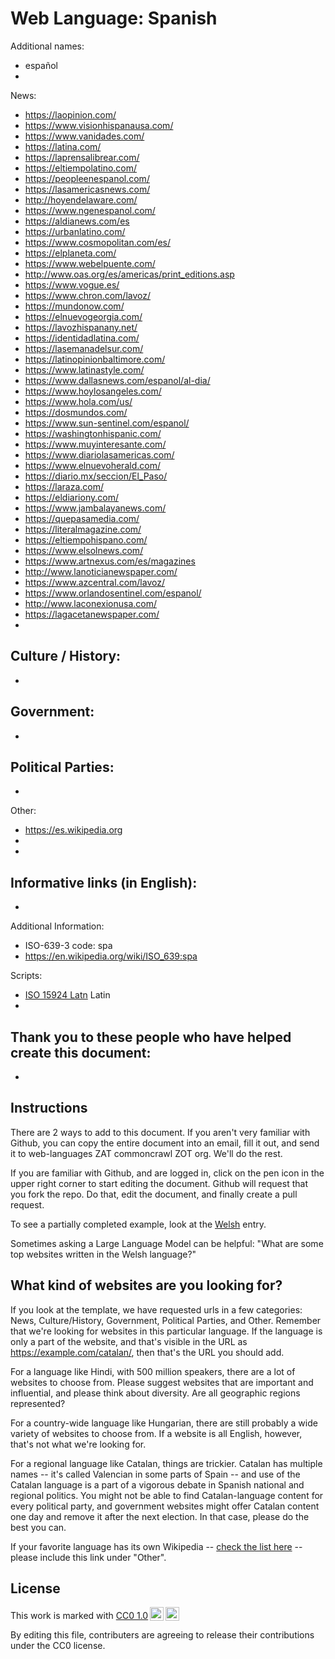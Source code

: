 # Web Language: Spanish

Additional names:
- español
- 

News:
- https://laopinion.com/
- https://www.visionhispanausa.com/
- https://www.vanidades.com/
- https://latina.com/
- https://laprensalibrear.com/
- https://eltiempolatino.com/
- https://peopleenespanol.com/
- https://lasamericasnews.com/
- http://hoyendelaware.com/
- https://www.ngenespanol.com/
- https://aldianews.com/es
- https://urbanlatino.com/
- https://www.cosmopolitan.com/es/
- https://elplaneta.com/
- https://www.webelpuente.com/
- http://www.oas.org/es/americas/print_editions.asp
- https://www.vogue.es/
- https://www.chron.com/lavoz/
- https://mundonow.com/
- https://elnuevogeorgia.com/
- https://lavozhispanany.net/
- https://identidadlatina.com/
- https://lasemanadelsur.com/
- https://latinopinionbaltimore.com/
- https://www.latinastyle.com/
- https://www.dallasnews.com/espanol/al-dia/
- https://www.hoylosangeles.com/
- https://www.hola.com/us/
- https://dosmundos.com/
- https://www.sun-sentinel.com/espanol/
- https://washingtonhispanic.com/
- https://www.muyinteresante.com/
- https://www.diariolasamericas.com/
- https://www.elnuevoherald.com/
- https://diario.mx/seccion/El_Paso/
- https://laraza.com/
- https://eldiariony.com/
- https://www.jambalayanews.com/
- https://quepasamedia.com/
- https://literalmagazine.com/
- https://eltiempohispano.com/
- https://www.elsolnews.com/
- https://www.artnexus.com/es/magazines
- http://www.lanoticianewspaper.com/
- https://www.azcentral.com/lavoz/
- https://www.orlandosentinel.com/espanol/
- http://www.laconexionusa.com/
- https://lagacetanewspaper.com/
- 

Culture / History:
- 
- 

Government:
- 
- 

Political Parties:
- 
- 

Other:
- https://es.wikipedia.org
- 
- 

Informative links (in English):
- 
- 

Additional Information:
- ISO-639-3 code: spa
- https://en.wikipedia.org/wiki/ISO_639:spa


Scripts:
- <a href="https://en.wikipedia.org/wiki/ISO_15924">ISO 15924 Latn</a> Latin
- 

Thank you to these people who have helped create this document:
- 
- 

## Instructions

There are 2 ways to add to this document. If you aren't very familiar
with Github, you can copy the entire document into an email, fill it
out, and send it to web-languages ZAT commoncrawl ZOT org. We'll do the rest.

If you are familiar with Github, and are logged in, click on the pen
icon in the upper right corner to start editing the document.
Github will request that you fork the repo. Do that, edit the
document, and finally create a pull request.

To see a partially completed example, look at the
[Welsh](../living/welsh.md) entry.

Sometimes asking a Large Language Model can be helpful: "What are some
top websites written in the Welsh language?"

## What kind of websites are you looking for?

If you look at the template, we have requested urls in a few
categories: News, Culture/History, Government, Political Parties, and
Other. Remember that we're looking for websites in this particular
language. If the language is only a part of the website, and that's
visible in the URL as https://example.com/catalan/, then that's the
URL you should add.

For a language like Hindi, with 500 million speakers, there are a lot
of websites to choose from. Please suggest websites that are important
and influential, and please think about diversity. Are all geographic
regions represented?

For a country-wide language like Hungarian, there are still probably a
wide variety of websites to choose from. If a website is all English,
however, that's not what we're looking for.

For a regional language like Catalan, things are trickier. Catalan has
multiple names -- it's called Valencian in some parts of Spain -- and
use of the Catalan language is a part of a vigorous debate in Spanish
national and regional politics. You might not be able to find
Catalan-language content for every political party, and government
websites might offer Catalan content one day and remove it after
the next election. In that case, please do the best you can.

If your favorite language has its own Wikipedia -- [check the list here](https://en.wikipedia.org/wiki/List_of_Wikipedias) --
please include this link under "Other".

## License

<p xmlns:cc="http://creativecommons.org/ns#" >This work is marked with <a href="https://creativecommons.org/publicdomain/zero/1.0/?ref=chooser-v1" target="_blank" rel="license noopener noreferrer" style="display:inline-block;">CC0 1.0<img style="height:22px!important;margin-left:3px;vertical-align:text-bottom;" src="https://mirrors.creativecommons.org/presskit/icons/cc.svg?ref=chooser-v1" alt=""><img style="height:22px!important;margin-left:3px;vertical-align:text-bottom;" src="https://mirrors.creativecommons.org/presskit/icons/zero.svg?ref=chooser-v1" alt=""></a></p>

By editing this file, contributers are agreeing to release their contributions under the CC0 license.
